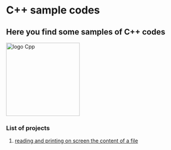 # C++ sample codes

## Here you find some samples of C++ codes

<img src="https://user-images.githubusercontent.com/25181517/192106073-90fffafe-3562-4ff9-a37e-c77a2da0ff58.png" alt="logo Cpp" width="200" height="auto">

### List of projects

1. [reading and printing on screen the content of a file](https://github.com/Ramonmelod/ccp-code-samples/tree/main/reading-a-file)



